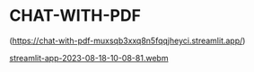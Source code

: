 # CHAT-WITH-PDF

(https://chat-with-pdf-muxsqb3xxq8n5fqqjheyci.streamlit.app/)

[streamlit-app-2023-08-18-10-08-81.webm](https://github.com/suryakaduru/CHAT-WITH-PDF/assets/99175643/78f7c62d-3938-48dc-aa5d-1df036c90881)
